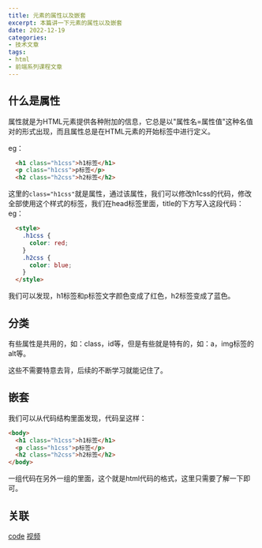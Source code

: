 ```yaml
---
title: 元素的属性以及嵌套
excerpt: 本篇讲一下元素的属性以及嵌套
date: 2022-12-19
categories:
- 技术文章
tags:
- html
- 前端系列课程文章
---
```


## 什么是属性
属性就是为HTML元素提供各种附加的信息，它总是以"属性名=属性值"这种名值对的形式出现，而且属性总是在HTML元素的开始标签中进行定义。

eg：
```html
  <h1 class="h1css">h1标签</h1>
  <p class="h1css">p标签</p>
  <h2 class="h2css">h2标签</h2>
```

这里的`class="h1css"`就是属性，通过该属性，我们可以修改h1css的代码，修改全部使用这个样式的标签，我们在head标签里面，title的下方写入这段代码：
eg：
```html
  <style>
    .h1css {
      color: red;
    }
    .h2css {
      color: blue;
    }
  </style>
```

我们可以发现，h1标签和p标签文字颜色变成了红色，h2标签变成了蓝色。

## 分类
有些属性是共用的，如：class，id等，但是有些就是特有的，如：a，img标签的alt等。

这些不需要特意去背，后续的不断学习就能记住了。

## 嵌套
我们可以从代码结构里面发现，代码呈这样：
```html
<body>
  <h1 class="h1css">h1标签</h1>
  <p class="h1css">p标签</p>
  <h2 class="h2css">h2标签</h2>
</body>
```

一组代码在另外一组的里面，这个就是html代码的格式，这里只需要了解一下即可。


## 关联
[code](https://github.com/shuangxunian/teaching-FE/blob/main/1/3.html)
[视频](https://space.bilibili.com/391117803)
